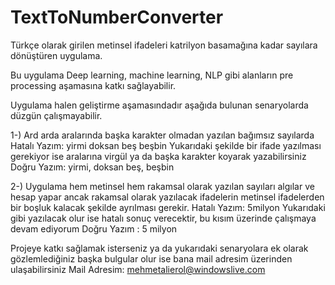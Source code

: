 # TextToNumberConverter
Türkçe olarak girilen metinsel ifadeleri katrilyon basamağına kadar sayılara dönüştüren uygulama.

Bu uygulama Deep learning, machine learning, NLP gibi alanların pre processing aşamasına katkı sağlayabilir.

Uygulama halen geliştirme aşamasındadır aşağıda bulunan senaryolarda düzgün çalışmayabilir.

1-) Ard arda aralarında başka karakter olmadan yazılan bağımsız sayılarda 
Hatalı Yazım: yirmi doksan beş beşbin
Yukarıdaki şekilde bir ifade yazılması gerekiyor ise aralarına virgül ya da başka karakter koyarak yazabilirsiniz
Doğru Yazım: yirmi, doksan beş, beşbin

2-) Uygulama hem metinsel hem rakamsal olarak yazılan sayıları algılar ve hesap yapar ancak rakamsal olarak yazılacak ifadelerin metinsel ifadelerden bir boşluk kalacak şekilde ayrılması gerekir.
Hatalı Yazım: 5milyon
Yukarıdaki gibi yazılacak olur ise hatalı sonuç verecektir, bu kısım üzerinde çalışmaya devam ediyorum
Doğru Yazım : 5 milyon

Projeye katkı sağlamak isterseniz ya da yukarıdaki senaryolara ek olarak gözlemlediğiniz başka bulgular olur ise bana mail adresim üzerinden ulaşabilirsiniz
Mail Adresim: mehmetalierol@windowslive.com


